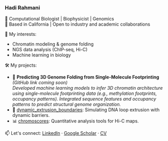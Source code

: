 ### Hadi Rahmani

<!--
**hrahmanin/hrahmanin** is a ✨ _special_ ✨ repository because its `README.md` (this file) appears on your GitHub profile.

Here are some ideas to get you started:

- 🔭 I’m currently working on ...
- 🌱 I’m currently learning ...
- 👯 I’m looking to collaborate on ...
- 🤔 I’m looking for help with ...
- 💬 Ask me about ...
- 📫 How to reach me: ...
- 😄 Pronouns: ...
- ⚡ Fun fact: ...
-->

🔬 Computational Biologist | Biophysicist | Genomics  
📍 Based in California | Open to industry and academic collaborations

🧠 My interests:
- Chromatin modeling & genome folding
- NGS data analysis (ChIP-seq, Hi-C)
- Machine learning in biology

🛠 My projects:
- 🧬 **Predicting 3D Genome Folding from Single-Molecule Footprinting** *(GitHub link coming soon)*  
  *Developed machine learning models to infer 3D chromatin architecture using single-molecule footprinting data (e.g., methylation footprints, occupancy patterns). Integrated sequence features and occupancy patterns to predict structural genome organization.*
- 🔁 [dynamic_extrusion_boundaries](https://github.com/hrahmani/dynamic_extrusion_boundaries): Simulating DNA loop extrusion with dynamic barriers.
- 📊 [chromoscores](https://github.com/hrahmani/chromoscores): Quantitative analysis tools for Hi-C maps.

📫 Let's connect:
[LinkedIn](https://linkedin.com/in/YOURNAME) · [Google Scholar](https://scholar.google.com/citations?user=UUYEU4UAAAAJ&hl=en&oi=ao) · [CV](#)

